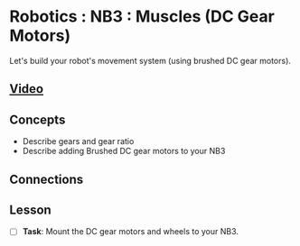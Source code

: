 # Robotics : NB3 : Muscles (DC Gear Motors)
Let's build your robot's movement system (using brushed DC gear motors).

## [Video]()

## Concepts
- Describe gears and gear ratio
- Describe adding Brushed DC gear motors to your NB3

## Connections

## Lesson

- [ ] **Task**: Mount the DC gear motors and wheels to your NB3.
